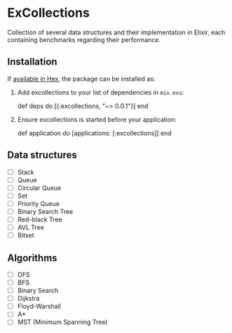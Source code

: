 # ExCollections

Collection of several data structures and their implementation in Elixir, each containing benchmarks regarding their performance.

## Installation

If [available in Hex](https://hex.pm/docs/publish), the package can be installed as:

  1. Add excollections to your list of dependencies in `mix.exs`:

        def deps do
          [{:excollections, "~> 0.0.1"}]
        end

  2. Ensure excollections is started before your application:

        def application do
          [applications: [:excollections]]
        end

## Data structures

- [ ] Stack
- [ ] Queue
- [ ] Circular Queue
- [ ] Set
- [ ] Priority Queue
- [ ] Binary Search Tree
- [ ] Red-black Tree
- [ ] AVL Tree
- [ ] Bitset

## Algorithms

- [ ] DFS
- [ ] BFS
- [ ] Binary Search
- [ ] Dijkstra
- [ ] Floyd-Warshall
- [ ] A*
- [ ] MST (Minimum Spanning Tree)
